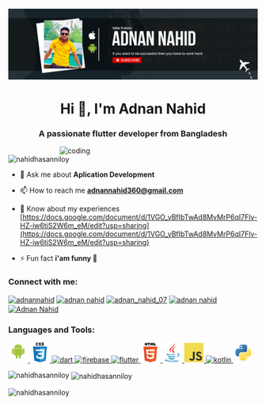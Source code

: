 ![logo](https://github.com/nahidhasanniloy/nahidhasanniloy/blob/main/adnannahid360.png)
<h1 align="center">Hi 👋, I'm Adnan Nahid</h1>
<h3 align="center">A passionate flutter developer from Bangladesh</h3>
<img align="right" alt="coding" width="400" src="https://user-images.githubusercontent.com/55389276/140866485-8fb1c876-9a8f-4d6a-98dc-08c4981eaf70.gif">

<p align="left"> <img src="https://komarev.com/ghpvc/?username=nahidhasanniloy&label=Profile%20views&color=0e75b6&style=flat" alt="nahidhasanniloy" /> </p>

- 💬 Ask me about **Aplication Development**

- 📫 How to reach me **adnannahid360@gmail.com**

- 📄 Know about my experiences [https://docs.google.com/document/d/1VGO_yBfIbTwAd8MvMrP6qI7Flv-HZ-iw6tiS2W6m_eM/edit?usp=sharing](https://docs.google.com/document/d/1VGO_yBfIbTwAd8MvMrP6qI7Flv-HZ-iw6tiS2W6m_eM/edit?usp=sharing)

- ⚡ Fun fact **i'am funny 🤪**

<h3 align="left">Connect with me:</h3>
<p align="left">
<a href="https://linkedin.com/in/adnannahid" target="blank"><img align="center" src="https://raw.githubusercontent.com/rahuldkjain/github-profile-readme-generator/master/src/images/icons/Social/linked-in-alt.svg" alt="adnannahid" height="30" width="40" /></a>
<a href="https://fb.com/adnan nahid" target="blank"><img align="center" src="https://raw.githubusercontent.com/rahuldkjain/github-profile-readme-generator/master/src/images/icons/Social/facebook.svg" alt="adnan nahid" height="30" width="40" /></a>
<a href="https://instagram.com/adnan_nahid_07" target="blank"><img align="center" src="https://raw.githubusercontent.com/rahuldkjain/github-profile-readme-generator/master/src/images/icons/Social/instagram.svg" alt="adnan_nahid_07" height="30" width="40" /></a>
<a href="https://www.youtube.com/c/adnan nahid" target="blank"><img align="center" src="https://raw.githubusercontent.com/rahuldkjain/github-profile-readme-generator/master/src/images/icons/Social/youtube.svg" alt="adnan nahid" height="30" width="40" /></a>
<a href="https://discord.gg/Adnan Nahid" target="blank"><img align="center" src="https://raw.githubusercontent.com/rahuldkjain/github-profile-readme-generator/master/src/images/icons/Social/discord.svg" alt="Adnan Nahid" height="30" width="40" /></a>
</p>

<h3 align="left">Languages and Tools:</h3>
<p align="left"> <a href="https://developer.android.com" target="_blank" rel="noreferrer"> <img src="https://raw.githubusercontent.com/devicons/devicon/master/icons/android/android-original-wordmark.svg" alt="android" width="40" height="40"/> </a> <a href="https://www.w3schools.com/css/" target="_blank" rel="noreferrer"> <img src="https://raw.githubusercontent.com/devicons/devicon/master/icons/css3/css3-original-wordmark.svg" alt="css3" width="40" height="40"/> </a> <a href="https://dart.dev" target="_blank" rel="noreferrer"> <img src="https://www.vectorlogo.zone/logos/dartlang/dartlang-icon.svg" alt="dart" width="40" height="40"/> </a> <a href="https://firebase.google.com/" target="_blank" rel="noreferrer"> <img src="https://www.vectorlogo.zone/logos/firebase/firebase-icon.svg" alt="firebase" width="40" height="40"/> </a> <a href="https://flutter.dev" target="_blank" rel="noreferrer"> <img src="https://www.vectorlogo.zone/logos/flutterio/flutterio-icon.svg" alt="flutter" width="40" height="40"/> </a> <a href="https://www.w3.org/html/" target="_blank" rel="noreferrer"> <img src="https://raw.githubusercontent.com/devicons/devicon/master/icons/html5/html5-original-wordmark.svg" alt="html5" width="40" height="40"/> </a> <a href="https://www.java.com" target="_blank" rel="noreferrer"> <img src="https://raw.githubusercontent.com/devicons/devicon/master/icons/java/java-original.svg" alt="java" width="40" height="40"/> </a> <a href="https://developer.mozilla.org/en-US/docs/Web/JavaScript" target="_blank" rel="noreferrer"> <img src="https://raw.githubusercontent.com/devicons/devicon/master/icons/javascript/javascript-original.svg" alt="javascript" width="40" height="40"/> </a> <a href="https://kotlinlang.org" target="_blank" rel="noreferrer"> <img src="https://www.vectorlogo.zone/logos/kotlinlang/kotlinlang-icon.svg" alt="kotlin" width="40" height="40"/> </a> <a href="https://www.python.org" target="_blank" rel="noreferrer"> <img src="https://raw.githubusercontent.com/devicons/devicon/master/icons/python/python-original.svg" alt="python" width="40" height="40"/> </a> </p>

<p><img align="left" src="https://github-readme-stats.vercel.app/api/top-langs?username=nahidhasanniloy&show_icons=true&locale=en&layout=compact" alt="nahidhasanniloy" /></p>

<p>&nbsp;<img align="center" src="https://github-readme-stats.vercel.app/api?username=nahidhasanniloy&show_icons=true&locale=en" alt="nahidhasanniloy" /></p>

<p><img align="center" src="https://github-readme-streak-stats.herokuapp.com/?user=nahidhasanniloy&" alt="nahidhasanniloy" /></p>
